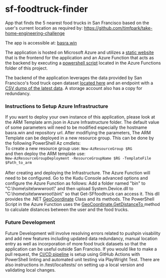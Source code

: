 # sf-foodtruck-finder
App that finds the 5 nearest food trucks in San Francisco based on the user's current location as required by: 
https://github.com/timfpark/take-home-engineering-challenge

The app is accessible at: <a href="https://basra.win">basra.win</a>

The application is hosted on Microsoft Azure and utilizes a <a href="https://github.com/jsbasra/sf-foodtruck-finder/blob/main/web/index.html">static website</a> that is the frontend for the application and an Azure Function that acts as the backend by executing a <a href="https://github.com/jsbasra/sf-foodtruck-finder/blob/main/AzureFunctions/GetSF-foodtrucks/Get-SFFoodTrucks/run.ps1">powershell script</a> located in the Azure Functions folder of this project. 

The backend of the application leverages the data provided by San Francisco's food truck open dataset <a href="https://data.sfgov.org/Economy-and-Community/Mobile-Food-Facility-Permit/rqzj-sfat/data" rel="nofollow">located here</a> and an endpoint with a <a href="https://data.sfgov.org/api/views/rqzj-sfat/rows.csv" rel="nofollow">CSV dump of the latest data</a>. A storage account also has a copy for redundancy. 

<h3>Instructions to Setup Azure Infrastructure</h3>
If you want to deploy your own instance of this application, please look at the ARM Template arm.json in Azure Infrastructure folder. The default value of some parameters will need to be modified especially the hostname basra.win and repository url. After modifiying the parameters, The ARM Template can be deployed in a new resource group. This can be done by the following PowerShell Az cmdlets: <br>
To create a new resource group use: <code>New-AzResourceGroup $RG</code> <br>
and then deploy the ARM template use: <br> <code>New-AzResourceGroupDeployment -ResourceGroupName $RG -TemplateFile $Path_to_arm </code>
<br><br>
After creating and deploying the Infrastructure. The Azure Function will need to be configured. Go to the Kudu Console advanced options and configure the Azure Function as follows:
Add a folder named "bin" to "C:\home\site\wwwroot\" and then upload System.Device.dll to "C:\home\site\wwwroot\bin\" so that Get-SFfoodtruck can access it. This dll provides the .NET <a href="https://docs.microsoft.com/en-us/dotnet/api/system.device.location.geocoordinate?view=netframework-4.8">GeoCoordinate</a> Class and its methods. The PowerShell Script in the Azure Function uses the <a href="https://docs.microsoft.com/en-us/dotnet/api/system.device.location.geocoordinate.getdistanceto?view=netframework-4.8">GeoCoordinate.GetDistanceTo </a> method to calculate distances between the user and the food trucks. 

<h3>Future Development</h3>

Future Development will involve resolving errors related to pushpin visability and add new features including updated data redundancy, manual location entry as well as incorporation of more food truck datasets so that the application can be useful outside San Franciso. If you would like to make a pull request, the <a href="https://github.com/jsbasra/sf-foodtruck-finder/blob/main/.github/workflows/azure-static-web-apps-lemon-bush-0a315f910.yml">CI/CD pipeline</a> is setup using GitHub Actions with PowerShell linting and automated unit testing via PlayWright Test. There are also instructions in /test/localtests/ on setting up a local version and validating local changes.
